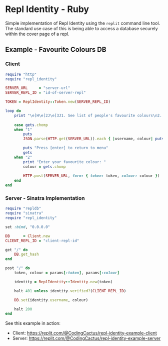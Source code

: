 # Repl Identity - Ruby

Simple implementation of Repl Identity using the `replit` command line tool. The standard use case of this is being able to access a database securely within the cover page of a repl.

## Example - Favourite Colours DB

### Client
```ruby
require "http"
require "repl_identity"

SERVER_URL     = "server-url"
SERVER_REPL_ID = "id-of-server-repl"

TOKEN = ReplIdentity::Token.new(SERVER_REPL_ID)

loop do
    print "\e[H\e[2J\e[3J1. See list of people's favourite colours\n2. Enter your own favourite colour\nEnter 1/2: "
    
    case gets.chomp
    when "1"
        puts
        JSON.parse(HTTP.get(SERVER_URL)).each { |username, colour| puts "#{username}: #{colour}" }

        puts "Press [enter] to return to menu"
        gets
    when "2"    
        print "Enter your favourite colour: "
        colour = gets.chomp
        
        HTTP.post(SERVER_URL, form: { token: token, colour: colour })
    end
end
```

### Server - Sinatra Implementation
```ruby
require "repldb"
require "sinatra"
require "repl_identity"

set :bind, "0.0.0.0"

DB      = Client.new
CLIENT_REPL_ID = "client-repl-id"

get "/" do
    DB.get_hash
end

post "/" do
    token, colour = params[:token], params[:colour]

    identity = ReplIdentity::Identity.new(token)

    halt 401 unless identity.verified?(CLIENT_REPL_ID)

    DB.set(identity.username, colour)

    halt 200
end
```

See this example in action:
- Client: https://replit.com/@CodingCactus/repl-identity-example-client
- Server: https://replit.com/@CodingCactus/repl-identity-example-server
